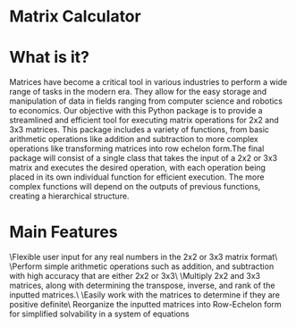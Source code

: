 # Matrix Calculator
# What is it?
Matrices have become a critical tool in various industries to perform a wide range of tasks in the modern era. They allow for the easy storage and manipulation of data in fields ranging from computer science and robotics to economics. Our objective with this Python package is to provide a streamlined and efficient tool for executing matrix operations for 2x2 and 3x3 matrices. This package includes a variety of functions, from basic arithmetic operations like addition and subtraction to more complex operations like transforming matrices into row echelon form.The final package will consist of a single class that takes the input of a 2x2 or 3x3 matrix and executes the desired operation, with each operation being placed in its own individual function for efficient execution. The more complex functions will depend on the outputs of previous functions, creating a hierarchical structure.
# Main Features
\Flexible user input for any real numbers in the 2x2 or 3x3 matrix format\\
\Perform simple arithmetic operations such as addition, and subtraction with high accuracy that are either 2x2 or 3x3\\
\Multiply 2x2 and 3x3 matrices, along with determining the transpose, inverse, and rank of the inputted matrices.\\
\Easily work with the matrices to determine if they are positive definite\\
Reorganize the inputted matrices into Row-Echelon form for simplified solvability in a system of equations

